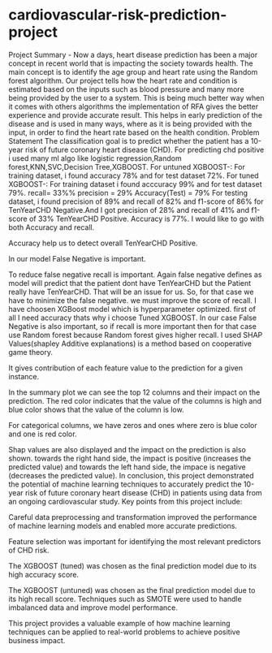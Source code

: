 # cardiovascular-risk-prediction-project
Project Summary -
Now a days, heart disease prediction has been a major concept in recent world that is impacting the society towards health. The main concept is to identify the age group and heart rate using the Random forest algorithm. Our project tells how the heart rate and condition is estimated based on the inputs such as blood pressure and many more being provided by the user to a system. This is being much better way when it comes with others algorithms the implementation of RFA gives the better experience and provide accurate result. This helps in early prediction of the disease and is used in many ways, where as it is being provided with the input, in order to find the heart rate based on the health condition.
Problem Statement
The classification goal is to predict whether the patient has a 10-year risk of future coronary heart disease (CHD).
For predicting chd positive i used many ml algo like logistic regression,Random forest,KNN,SVC,Decision Tree,XGBOOST.
For untuned XGBOOST-:
For training dataset, i found accuracy 78% and for test dataset 72%.
For tuned XGBOOST-:
For training dataset i found acccuracy 99% and for test dataset 79%.
recall= 33%%
precision = 29%
Accuracy(Test) = 79% For testing dataset, i found precision of 89% and recall of 82% and f1-score of 86% for TenYearCHD Negative.And I got precision of 28% and recall of 41% and f1-score of 33% TenYearCHD Positive. Accuracy is 77%.
I would like to go with both Accuracy and recall.

Accuracy help us to detect overall TenYearCHD Positive.

In our model False Negative is important.

To reduce false negative recall is important. Again false negative defines as model will predict that the patient dont have TenYearCHD but the Patient really have TenYearCHD. That will be an issue for us. So, for that case we have to minimize the false negative. we must improve the score of recall.
I have choosen XGBoost model which is hyperparameter optimized. first of all I need accuracy thats why i choose Tuned XGBOOST.
In our case False Negative is also important, so if recall is more important then for that case use Random forest because Random forest gives higher recall.
I used SHAP Values(shapley Additive explanations) is a method based on cooperative game theory.

It gives contribution of each feature value to the prediction for a given instance.

In the summary plot we can see the top 12 columns and their impact on the prediction. The red color indicates that the value of the columns is high and blue color shows that the value of the column is low.

For categorical columns, we have zeros and ones where zero is blue color and one is red color.

Shap values are also displayed and the impact on the prediction is also shown. towards the right hand side, the impact is positive (increases the predicted value) and towards the left hand side, the impace is negative (decreases the predicted value).
In conclusion, this project demonstrated the potential of machine learning techniques to accurately predict the 10-year risk of future coronary heart disease (CHD) in patients using data from an ongoing cardiovascular study. Key points from this project include:

Careful data preprocessing and transformation improved the performance of machine learning models and enabled more accurate predictions.

Feature selection was important for identifying the most relevant predictors of CHD risk.

The XGBOOST (tuned) was chosen as the final prediction model due to its high accuracy score.

The XGBOOST (untuned) was chosen as the final prediction model due to its high recall score.
Techniques such as SMOTE were used to handle imbalanced data and improve model performance.

This project provides a valuable example of how machine learning techniques can be applied to real-world problems to achieve positive business impact.
